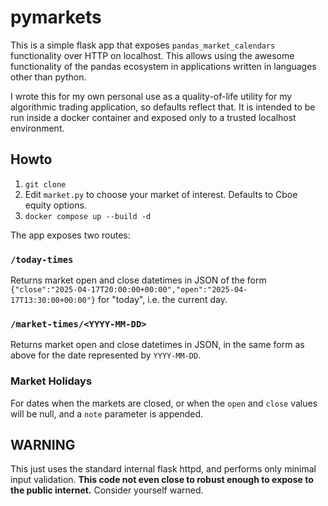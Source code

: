 # pymarkets
This is a simple flask app that exposes `pandas_market_calendars` functionality over HTTP on localhost.  This allows using the awesome functionality of the pandas ecosystem in applications written in languages other than python.

I wrote this for my own personal use as a quality-of-life utility for my algorithmic trading application, so defaults reflect that.  It is intended to be run inside a docker container and exposed only to a trusted localhost environment.

## Howto
1. `git clone`
2. Edit `market.py` to choose your market of interest.  Defaults to Cboe equity options.
3. `docker compose up --build -d`

The app exposes two routes:

### `/today-times`
Returns market open and close datetimes in JSON of the form `{"close":"2025-04-17T20:00:00+00:00","open":"2025-04-17T13:30:00+00:00"}` for "today", i.e. the current day.

### `/market-times/<YYYY-MM-DD>`
Returns market open and close datetimes in JSON, in the same form as above for the date represented by `YYYY-MM-DD`.

### Market Holidays
For dates when the markets are closed, or when the `open` and `close` values will be null, and a `note` parameter is appended.

## WARNING
This just uses the standard internal flask httpd, and performs only minimal input validation.  **This code not even close to robust enough to expose to the public internet.**  Consider yourself warned.
